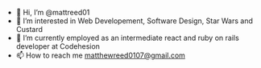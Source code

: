 - 👋 Hi, I’m @mattreed01
- 👀 I’m interested in Web Developement, Software Design, Star Wars and Custard
- 🌱 I’m currently employed as an intermediate react and ruby on rails developer at Codehesion
- 📫 How to reach me matthewreed0107@gmail.com

<!---
mattreed01/mattreed01 is a ✨ special ✨ repository because its `README.md` (this file) appears on your GitHub profile.
You can click the Preview link to take a look at your changes.
--->
